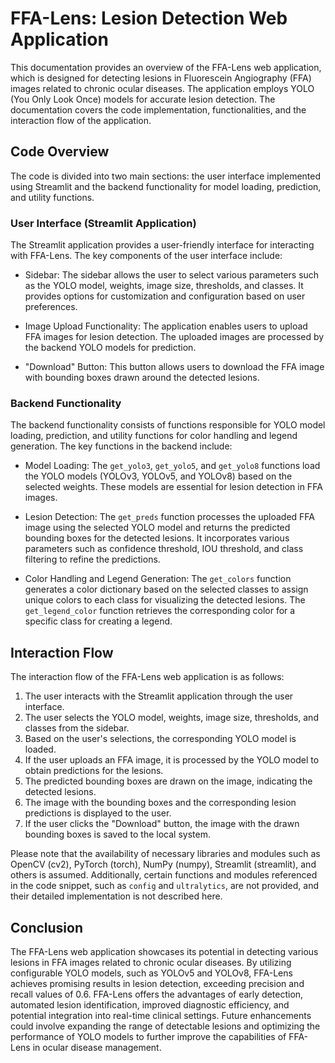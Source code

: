 # FFA-Lens: Lesion Detection Web Application

This documentation provides an overview of the FFA-Lens web application, which is designed for detecting lesions in Fluorescein Angiography (FFA) images related to chronic ocular diseases. The application employs YOLO (You Only Look Once) models for accurate lesion detection. The documentation covers the code implementation, functionalities, and the interaction flow of the application.

## Code Overview

The code is divided into two main sections: the user interface implemented using Streamlit and the backend functionality for model loading, prediction, and utility functions.

### User Interface (Streamlit Application)

The Streamlit application provides a user-friendly interface for interacting with FFA-Lens. The key components of the user interface include:

- Sidebar: The sidebar allows the user to select various parameters such as the YOLO model, weights, image size, thresholds, and classes. It provides options for customization and configuration based on user preferences.

- Image Upload Functionality: The application enables users to upload FFA images for lesion detection. The uploaded images are processed by the backend YOLO models for prediction.

- "Download" Button: This button allows users to download the FFA image with bounding boxes drawn around the detected lesions.

### Backend Functionality

The backend functionality consists of functions responsible for YOLO model loading, prediction, and utility functions for color handling and legend generation. The key functions in the backend include:

- Model Loading: The `get_yolo3`, `get_yolo5`, and `get_yolo8` functions load the YOLO models (YOLOv3, YOLOv5, and YOLOv8) based on the selected weights. These models are essential for lesion detection in FFA images.

- Lesion Detection: The `get_preds` function processes the uploaded FFA image using the selected YOLO model and returns the predicted bounding boxes for the detected lesions. It incorporates various parameters such as confidence threshold, IOU threshold, and class filtering to refine the predictions.

- Color Handling and Legend Generation: The `get_colors` function generates a color dictionary based on the selected classes to assign unique colors to each class for visualizing the detected lesions. The `get_legend_color` function retrieves the corresponding color for a specific class for creating a legend.

## Interaction Flow

The interaction flow of the FFA-Lens web application is as follows:

1. The user interacts with the Streamlit application through the user interface.
2. The user selects the YOLO model, weights, image size, thresholds, and classes from the sidebar.
3. Based on the user's selections, the corresponding YOLO model is loaded.
4. If the user uploads an FFA image, it is processed by the YOLO model to obtain predictions for the lesions.
5. The predicted bounding boxes are drawn on the image, indicating the detected lesions.
6. The image with the bounding boxes and the corresponding lesion predictions is displayed to the user.
7. If the user clicks the "Download" button, the image with the drawn bounding boxes is saved to the local system.

Please note that the availability of necessary libraries and modules such as OpenCV (cv2), PyTorch (torch), NumPy (numpy), Streamlit (streamlit), and others is assumed. Additionally, certain functions and modules referenced in the code snippet, such as `config` and `ultralytics`, are not provided, and their detailed implementation is not described here.

## Conclusion

The FFA-Lens web application showcases its potential in detecting various lesions in FFA images related to chronic ocular diseases. By utilizing configurable YOLO models, such as YOLOv5 and YOLOv8, FFA-Lens achieves promising results in lesion detection, exceeding precision and recall values of 0.6. FFA-Lens offers the advantages of early detection, automated lesion identification, improved diagnostic efficiency, and potential integration into real-time clinical settings. Future enhancements could involve expanding the range of detectable lesions and optimizing the performance of YOLO models to further improve the capabilities of FFA-Lens in ocular disease management.
